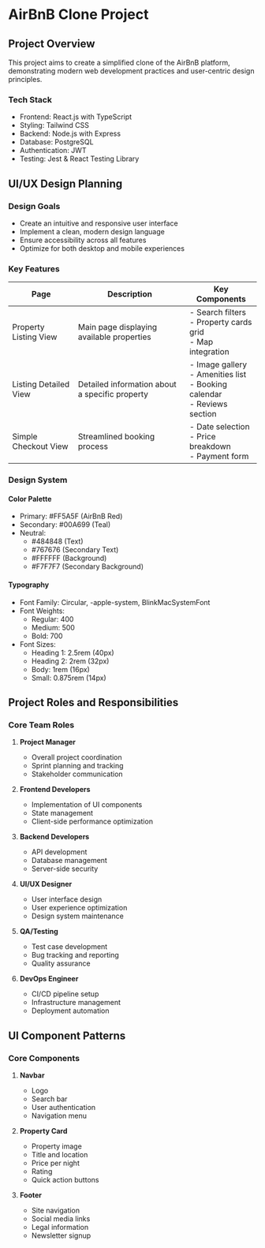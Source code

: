 # AirBnB Clone Project

## Project Overview
This project aims to create a simplified clone of the AirBnB platform, demonstrating modern web development practices and user-centric design principles.

### Tech Stack
- Frontend: React.js with TypeScript
- Styling: Tailwind CSS
- Backend: Node.js with Express
- Database: PostgreSQL
- Authentication: JWT
- Testing: Jest & React Testing Library

## UI/UX Design Planning

### Design Goals
- Create an intuitive and responsive user interface
- Implement a clean, modern design language
- Ensure accessibility across all features
- Optimize for both desktop and mobile experiences

### Key Features
| Page | Description | Key Components |
|------|-------------|----------------|
| Property Listing View | Main page displaying available properties | - Search filters<br>- Property cards grid<br>- Map integration |
| Listing Detailed View | Detailed information about a specific property | - Image gallery<br>- Amenities list<br>- Booking calendar<br>- Reviews section |
| Simple Checkout View | Streamlined booking process | - Date selection<br>- Price breakdown<br>- Payment form |

### Design System

#### Color Palette
- Primary: #FF5A5F (AirBnB Red)
- Secondary: #00A699 (Teal)
- Neutral: 
  - #484848 (Text)
  - #767676 (Secondary Text)
  - #FFFFFF (Background)
  - #F7F7F7 (Secondary Background)

#### Typography
- Font Family: Circular, -apple-system, BlinkMacSystemFont
- Font Weights:
  - Regular: 400
  - Medium: 500
  - Bold: 700
- Font Sizes:
  - Heading 1: 2.5rem (40px)
  - Heading 2: 2rem (32px)
  - Body: 1rem (16px)
  - Small: 0.875rem (14px)

## Project Roles and Responsibilities

### Core Team Roles
1. **Project Manager**
   - Overall project coordination
   - Sprint planning and tracking
   - Stakeholder communication

2. **Frontend Developers**
   - Implementation of UI components
   - State management
   - Client-side performance optimization

3. **Backend Developers**
   - API development
   - Database management
   - Server-side security

4. **UI/UX Designer**
   - User interface design
   - User experience optimization
   - Design system maintenance

5. **QA/Testing**
   - Test case development
   - Bug tracking and reporting
   - Quality assurance

6. **DevOps Engineer**
   - CI/CD pipeline setup
   - Infrastructure management
   - Deployment automation

## UI Component Patterns

### Core Components
1. **Navbar**
   - Logo
   - Search bar
   - User authentication
   - Navigation menu

2. **Property Card**
   - Property image
   - Title and location
   - Price per night
   - Rating
   - Quick action buttons

3. **Footer**
   - Site navigation
   - Social media links
   - Legal information
   - Newsletter signup
